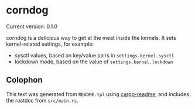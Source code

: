 # corndog

Current version: 0.1.0

corndog is a delicious way to get at the meat inside the kernels.
It sets kernel-related settings, for example:
* sysctl values, based on key/value pairs in `settings.kernel.sysctl`
* lockdown mode, based on the value of `settings.kernel.lockdown`

## Colophon

This text was generated from `README.tpl` using [cargo-readme](https://crates.io/crates/cargo-readme), and includes the rustdoc from `src/main.rs`.